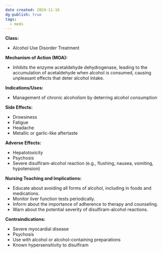 ```yaml
---
date created: 2024-11-16
dg-publish: true
tags:
  - meds
---
```

**Class:**
- Alcohol Use Disorder Treatment

**Mechanism of Action (MOA):**
- Inhibits the enzyme acetaldehyde dehydrogenase, leading to the accumulation of acetaldehyde when alcohol is consumed, causing unpleasant effects that deter alcohol intake.

**Indications/Uses:**
- Management of chronic alcoholism by deterring alcohol consumption

**Side Effects:**
- Drowsiness
- Fatigue
- Headache
- Metallic or garlic-like aftertaste

**Adverse Effects:**
- Hepatotoxicity
- Psychosis
- Severe disulfiram-alcohol reaction (e.g., flushing, nausea, vomiting, hypotension)

**Nursing Teaching and Implications:**
- Educate about avoiding all forms of alcohol, including in foods and medications.
- Monitor liver function tests periodically.
- Inform about the importance of adherence to therapy and counseling.
- Warn about the potential severity of disulfiram-alcohol reactions.

**Contraindications:**
- Severe myocardial disease
- Psychosis
- Use with alcohol or alcohol-containing preparations
- Known hypersensitivity to disulfiram